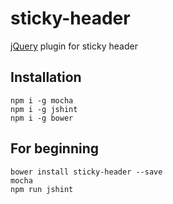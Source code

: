 # sticky-header
[jQuery](https://jquery.com/) plugin for sticky header

## Installation
```
npm i -g mocha
npm i -g jshint
npm i -g bower
```

## For beginning
```
bower install sticky-header --save
mocha
npm run jshint
```
